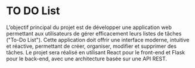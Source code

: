 # TO DO List

L’objectif principal du projet est de développer une application web permettant aux utilisateurs de gérer efficacement leurs listes de tâches ("To-Do List"). Cette application doit offrir une interface moderne, intuitive et réactive, permettant de créer, organiser, modifier et supprimer des tâches. Le projet sera réalisé en utilisant React pour le front-end et Flask pour le back-end, avec une architecture basée sur une API REST.